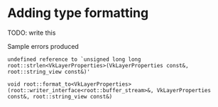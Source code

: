 # Adding type formatting

TODO: write this

Sample errors produced
```
undefined reference to `unsigned long long root::strlen<VkLayerProperties>(VkLayerProperties const&, root::string_view const&)'

void root::format_to<VkLayerProperties>(root::writer_interface<root::buffer_stream>&, VkLayerProperties const&, root::string_view const&)
```